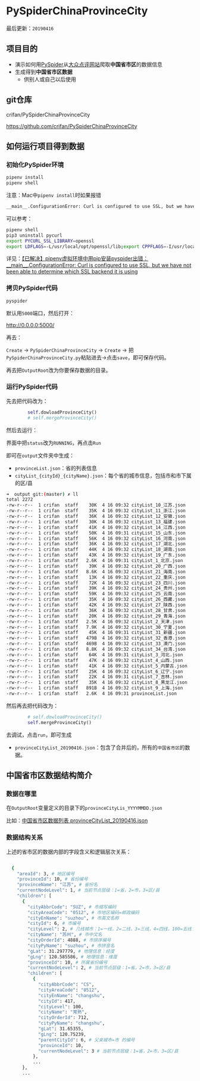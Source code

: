 # PySpiderChinaProvinceCity

最后更新：`20190416`

## 项目目的

* 演示如何用[PySpider](http://book.crifan.com/books/python_spider_pyspider/website)从[大众点评网站](http://www.dianping.com/citylist)爬取**中国省市区**的数据信息
* 生成得到**中国省市区数据**
  * 供别人或自己以后使用

## git仓库

crifan/PySpiderChinaProvinceCity

https://github.com/crifan/PySpiderChinaProvinceCity

## 如何运行项目得到数据

### 初始化PySpider环境

```bash
pipenv install
pipenv shell
```

注意：Mac中`pipenv install`时如果报错

```bash
__main__.ConfigurationError: Curl is configured to use SSL, but we have not been able to determine which SSL backend it is using. Please see PycURL documentation for how to specify the SSL backend manually
```

可以参考：

```bash
pipenv shell
pip3 uninstall pycurl
export PYCURL_SSL_LIBRARY=openssl
export LDFLAGS=-L/usr/local/opt/openssl/lib;export CPPFLAGS=-I/usr/local/opt/openssl/include;pip3 install pycurl --compile --no-cache-dir
```

详见：[【已解决】pipenv虚拟环境中用pip安装pyspider出错：\_\_main\_\_.ConfigurationError: Curl is configured to use SSL, but we have not been able to determine which SSL backend it is using](http://www.crifan.com/pipenv_virtual_environment_pip_install_pyspider_error_main_configurationerror_curl_is_configured_to_use_ssl_but_we_have_not_been_able_to_determine_which_ssl_backend_it_is_using)

### 拷贝PySpider代码

```bash
pyspider
```

默认用`5000`端口，然后打开：

http://0.0.0.0:5000/

再去：

`Create` -> `PySpiderChinaProvinceCity` -> `Create` -> 把`PySpiderChinaProvinceCity.py`粘贴进去->点击`save`，即可保存代码。

再去把`OutputRoot`改为你要保存数据的目录。

### 运行PySpider代码

先去把代码改为：

```python
        self.dowloadProvinceCity()
        # self.mergeProvinceCity()
```

然后去运行：

界面中把`status`改为`RUNNING`，再点击`Run`

即可在`output`文件夹中生成：

* `provinceList.json`：省的列表信息
* `cityList_{cityId}_{cityName}.json`：每个省的城市信息，包括市和市下属的区/县

```bash
➜  output git:(master) ✗ ll
total 2272
-rw-r--r--  1 crifan  staff    30K  4 16 09:32 cityList_10_江苏.json
-rw-r--r--  1 crifan  staff    35K  4 16 09:32 cityList_11_浙江.json
-rw-r--r--  1 crifan  staff    36K  4 16 09:32 cityList_12_安徽.json
-rw-r--r--  1 crifan  staff    30K  4 16 09:32 cityList_13_福建.json
-rw-r--r--  1 crifan  staff    41K  4 16 09:32 cityList_14_江西.json
-rw-r--r--  1 crifan  staff    50K  4 16 09:31 cityList_15_山东.json
-rw-r--r--  1 crifan  staff    56K  4 16 09:32 cityList_16_河南.json
-rw-r--r--  1 crifan  staff    36K  4 16 09:32 cityList_17_湖北.json
-rw-r--r--  1 crifan  staff    44K  4 16 09:32 cityList_18_湖南.json
-rw-r--r--  1 crifan  staff    43K  4 16 09:32 cityList_19_广东.json
-rw-r--r--  1 crifan  staff   2.6K  4 16 09:31 cityList_1_北京.json
-rw-r--r--  1 crifan  staff    39K  4 16 09:32 cityList_20_广西.json
-rw-r--r--  1 crifan  staff   8.6K  4 16 09:32 cityList_21_海南.json
-rw-r--r--  1 crifan  staff    13K  4 16 09:32 cityList_22_重庆.json
-rw-r--r--  1 crifan  staff    72K  4 16 09:32 cityList_23_四川.json
-rw-r--r--  1 crifan  staff    39K  4 16 09:32 cityList_24_贵州.json
-rw-r--r--  1 crifan  staff    59K  4 16 09:32 cityList_25_云南.json
-rw-r--r--  1 crifan  staff    35K  4 16 09:32 cityList_26_西藏.json
-rw-r--r--  1 crifan  staff    42K  4 16 09:32 cityList_27_陕西.json
-rw-r--r--  1 crifan  staff    36K  4 16 09:32 cityList_28_甘肃.json
-rw-r--r--  1 crifan  staff    20K  4 16 09:32 cityList_29_青海.json
-rw-r--r--  1 crifan  staff   2.5K  4 16 09:32 cityList_2_天津.json
-rw-r--r--  1 crifan  staff   7.9K  4 16 09:32 cityList_30_宁夏.json
-rw-r--r--  1 crifan  staff    45K  4 16 09:31 cityList_31_新疆.json
-rw-r--r--  1 crifan  staff   479B  4 16 09:32 cityList_32_香港.json
-rw-r--r--  1 crifan  staff   469B  4 16 09:32 cityList_33_澳门.json
-rw-r--r--  1 crifan  staff   8.8K  4 16 09:32 cityList_34_台湾.json
-rw-r--r--  1 crifan  staff    64K  4 16 09:31 cityList_3_河北.json
-rw-r--r--  1 crifan  staff    47K  4 16 09:32 cityList_4_山西.json
-rw-r--r--  1 crifan  staff    41K  4 16 09:32 cityList_5_内蒙古.json
-rw-r--r--  1 crifan  staff    25K  4 16 09:32 cityList_6_辽宁.json
-rw-r--r--  1 crifan  staff    22K  4 16 09:31 cityList_7_吉林.json
-rw-r--r--  1 crifan  staff    35K  4 16 09:32 cityList_8_黑龙江.json
-rw-r--r--  1 crifan  staff   891B  4 16 09:32 cityList_9_上海.json
-rw-r--r--  1 crifan  staff   2.6K  4 16 09:31 provinceList.json
```

然后再去把代码改为：

```python
        # self.dowloadProvinceCity()
        self.mergeProvinceCity()
```

去调试，点击`run`，即可生成

* `provinceCityList_20190416.json`：包含了合并后的，所有的`中国省市区`的数据。

## 中国省市区数据结构简介

### 数据在哪里

在`OutputRoot`变量定义的目录下的`provinceCityLis_YYYYMMDD.json`

比如：[中国省市区数据列表 provinceCityList_20190416.json](https://github.com/crifan/PySpiderChinaProvinceCity/blob/master/output/provinceCityList_20190416.json)

### 数据结构关系

上述的省市区的数据内部的字段含义和逻辑层次关系：

```bash

  {
    "areaId": 3, # 地区编号
    "provinceId": 10, # 省份编号
    "provinceName": "江苏", # 省份名
    "currentNodeLevel": 1, # 当前节点层级：1=省，2=市，3=区/县
    "children": [
      {
        "cityAbbrCode": "SUZ", # 市缩写编码
        "cityAreaCode": "0512", # 市地区编码=邮政编码
        "cityEnName": "suzhou", # 市英文名称
        "cityId": 6, # 市编号
        "cityLevel": 2, # 几线城市：1=一线，2=二线，3=三线，4=四线，100=五线？
        "cityName": "苏州", # 市中文名
        "cityOrderId": 4888, # 市排序编号
        "cityPyName": "suzhou", # 市拼音名
        "gLat": 31.297779, # 地理信息：经度
        "gLng": 120.585586, # 地理信息：维度
        "provinceId": 10, # 所属省份编号
        "currentNodeLevel": 2, # 当前节点层级：1=省，2=市，3=区/县
        "children": [
          {
            "cityAbbrCode": "CS",
            "cityAreaCode": "0512",
            "cityEnName": "changshu",
            "cityId": 417,
            "cityLevel": 100,
            "cityName": "常熟",
            "cityOrderId": 712,
            "cityPyName": "changshu",
            "gLat": 31.65355,
            "gLng": 120.75239,
            "parentCityId": 6, # 父亲城市=市 的编号
            "provinceId": 10,
            "currentNodeLevel": 3 # 当前节点层级：1=省，2=市，3=区/县
          },
          ...
      },
      ...
```
